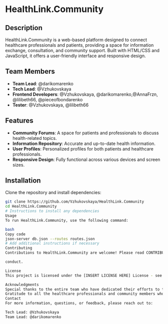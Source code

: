 # HealthLink.Community

## Description
HealthLink.Community is a web-based platform designed to connect healthcare professionals and patients, providing a space for information exchange, consultation, and community support. Built with HTML/CSS and JavaScript, it offers a user-friendly interface and responsive design.

## Team Members
- **Team Lead**: @darikomarenko
- **Tech Lead**: @Vzhukovskaya
- **Frontend Developers**: @Vzhukovskaya, @darikomarenko,@AnnaFrzn, @lilibeth66,
@pieceofbondarenko
- **Tester**: @Vzhukovskaya, @lilibeth66

## Features
- **Community Forums**: A space for patients and professionals to discuss health-related topics.
- **Information Repository**: Accurate and up-to-date health information.
- **User Profiles**: Personalized profiles for both patients and healthcare professionals.
- **Responsive Design**: Fully functional across various devices and screen sizes.

## Installation
Clone the repository and install dependencies:
```bash
git clone https://github.com/Vzhukovskaya/HealthLink.Community
cd HealthLink.Community
# Instructions to install any dependencies
Usage
To run HealthLink.Community, use the following command:

bash
Copy code
json-server db.json --routes routes.json
# Add additional instructions if necessary
Contributing
Contributions to HealthLink.Community are welcome! Please read CONTRIBUTING.md for guidelines on submitting pull requests and adhering to our code of

conduct.

License
This project is licensed under the [INSERT LICENSE HERE] License - see the LICENSE file for details.

Acknowledgments
Special thanks to the entire team who have dedicated their efforts to this project.
Gratitude to all the healthcare professionals and community members who have provided valuable insights.
Contact
For more information, questions, or feedback, please reach out to:

Tech Lead: @Vzhukovskaya
Team Lead: @darikomarenko
